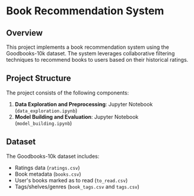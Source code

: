 # Book Recommendation System

## Overview

This project implements a book recommendation system using the Goodbooks-10k dataset. The system leverages collaborative filtering techniques to recommend books to users based on their historical ratings.

## Project Structure

The project consists of the following components:

1. **Data Exploration and Preprocessing**: Jupyter Notebook (`data_exploration.ipynb`)
2. **Model Building and Evaluation**: Jupyter Notebook (`model_building.ipynb`)

## Dataset

The Goodbooks-10k dataset includes:
- Ratings data (`ratings.csv`)
- Book metadata (`books.csv`)
- User's books marked as to read (`to_read.csv`)
- Tags/shelves/genres (`book_tags.csv` and `tags.csv`)
